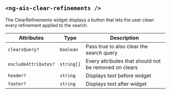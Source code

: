 ## `<ng-ais-clear-refinements />`

The ClearRefinements widget displays a button that lets the user clean every refinement applied to the search.

| Attributes           | Type       | Description
| -                    | -          | -
| `clearsQuery?`       | `boolean`  | Pass true to also clear the search query
| `excludeAttributes?` | `string[]` | Every attributes that should not be removed on clears
| `header?`            | `string`   | Displays text before widget
| `footer?`            | `string`   | Displays text after widget
